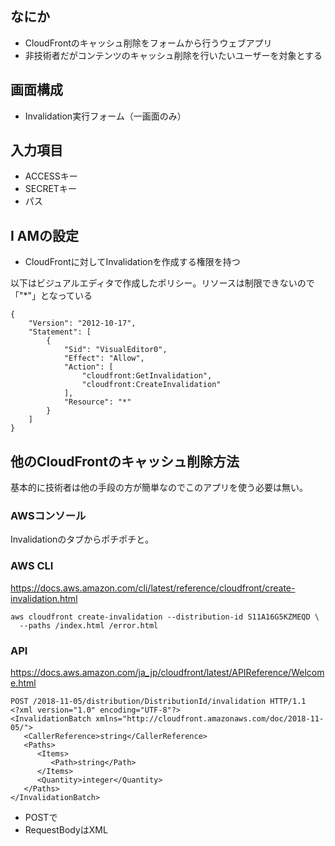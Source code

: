 ## なにか
* CloudFrontのキャッシュ削除をフォームから行うウェブアプリ
* 非技術者だがコンテンツのキャッシュ削除を行いたいユーザーを対象とする

## 画面構成
* Invalidation実行フォーム（一画面のみ）

## 入力項目
* ACCESSキー
* SECRETキー
* パス

## I AMの設定
* CloudFrontに対してInvalidationを作成する権限を持つ

以下はビジュアルエディタで作成したポリシー。リソースは制限できないので「"*"」となっている

    {
        "Version": "2012-10-17",
        "Statement": [
            {
                "Sid": "VisualEditor0",
                "Effect": "Allow",
                "Action": [
                    "cloudfront:GetInvalidation",
                    "cloudfront:CreateInvalidation"
                ],
                "Resource": "*"
            }
        ]
    }

## 他のCloudFrontのキャッシュ削除方法
基本的に技術者は他の手段の方が簡単なのでこのアプリを使う必要は無い。

### AWSコンソール
Invalidationのタブからポチポチと。

### AWS CLI
https://docs.aws.amazon.com/cli/latest/reference/cloudfront/create-invalidation.html
   
    aws cloudfront create-invalidation --distribution-id S11A16G5KZMEQD \
      --paths /index.html /error.html

### API
https://docs.aws.amazon.com/ja_jp/cloudfront/latest/APIReference/Welcome.html

    POST /2018-11-05/distribution/DistributionId/invalidation HTTP/1.1
    <?xml version="1.0" encoding="UTF-8"?>
    <InvalidationBatch xmlns="http://cloudfront.amazonaws.com/doc/2018-11-05/">
       <CallerReference>string</CallerReference>
       <Paths>
          <Items>
             <Path>string</Path>
          </Items>
          <Quantity>integer</Quantity>
       </Paths>
    </InvalidationBatch>

* POSTで
* RequestBodyはXML